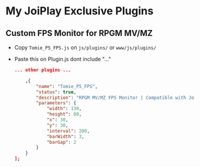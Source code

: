 # My JoiPlay Exclusive Plugins


## Custom FPS Monitor for RPGM MV/MZ
- Copy `Tomie_P5_FPS.js` on `js/plugins/` or `www/js/plugins/`
- Paste this on Plugin.js dont include "..."

    ```json
    ... other plugins ...
    
        ,{
            "name": "Tomie_P5_FPS",
            "status": true,
            "description": "RPGM MV/MZ FPS Monitor | Compatible with JoiPlay RPGM MV PixiJS v5",
            "parameters": {
                "width": 130,
                "height": 80,
                "x": 30,
                "y": 30,
                "interval": 200,
                "barWidth": 3,
                "barGap": 2
            }
        }
    ];
    ```

